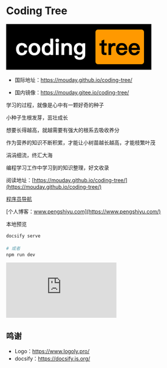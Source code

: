 # Coding Tree

![](img/logo.png)

- 国际地址：https://mouday.github.io/coding-tree/

- 国内镜像：https://mouday.gitee.io/coding-tree/

学习的过程，就像是心中有一颗好奇的种子

小种子生根发芽，茁壮成长

想要长得越高，就越需要有强大的根系去吸收养分

作为营养的知识不断积累，才能让小树苗越长越高，才能枝繁叶茂

涓涓细流，终汇大海

编程学习工作中学习到的知识整理，好文收录

阅读地址：[https://mouday.github.io/coding-tree/](https://mouday.github.io/coding-tree/)

[程序员导航](https://mouday.github.io/hao123/)

[个人博客：www.pengshiyu.com](https://www.pengshiyu.com/)

本地预览

```bash
docsify serve

# 或者
npm run dev
```

![](https://api.isoyu.com/bing_images.php)

## 鸣谢

- Logo：https://www.logoly.pro/
- docsify：https://docsify.js.org/
